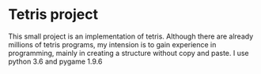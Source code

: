 # Tetris project

This small project is an implementation of tetris.
Although there are already millions of tetris programs, my intension is to gain experience in programming, mainly in creating a structure without copy and paste.
I use python 3.6 and pygame 1.9.6

